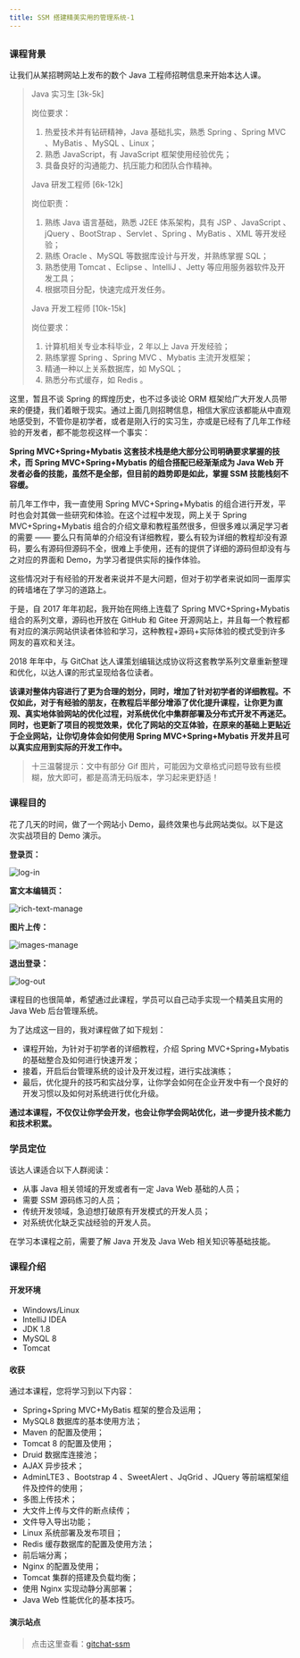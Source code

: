 ```yaml
---
title: SSM 搭建精美实用的管理系统-1
---
```

<article id="topicContainer" class="column_content"><h2 class="topic_title"></h2><div><h3 id="">课程背景</h3>
<p>让我们从某招聘网站上发布的数个 Java 工程师招聘信息来开始本达人课。</p>
<blockquote>
  <p>Java 实习生 [3k-5k]</p>
  <p>岗位要求：</p>
  <ol>
  <li>热爱技术并有钻研精神，Java 基础扎实，熟悉 Spring 、Spring MVC 、MyBatis 、MySQL 、Linux；</li>
  <li>熟悉 JavaScript，有 JavaScript 框架使用经验优先；</li>
  <li>具备良好的沟通能力、抗压能力和团队合作精神。</li>
  </ol>
  <p>Java 研发工程师 [6k-12k]</p>
  <p>岗位职责：</p>
  <ol>
  <li>熟练 Java 语言基础，熟悉 J2EE 体系架构，具有 JSP 、JavaScript 、jQuery 、BootStrap 、Servlet 、Spring 、MyBatis 、XML 等开发经验；</li>
  <li>熟练 Oracle 、MySQL 等数据库设计与开发，并熟练掌握 SQL；</li>
  <li>熟悉使用 Tomcat 、Eclipse 、IntelliJ 、Jetty 等应用服务器软件及开发工具；</li>
  <li>根据项目分配，快速完成开发任务。    </li>
  </ol>
  <p>Java 开发工程师 [10k-15k]</p>
  <p>岗位要求：</p>
  <ol>
  <li>计算机相关专业本科毕业，2 年以上 Java 开发经验；</li>
  <li>熟练掌握 Spring 、Spring MVC 、Mybatis 主流开发框架；</li>
  <li>精通一种以上关系数据库，如 MySQL；</li>
  <li>熟悉分布式缓存，如 Redis 。</li>
  </ol>
</blockquote>
<p>这里，暂且不谈 Spring 的辉煌历史，也不过多谈论 ORM 框架给广大开发人员带来的便捷，我们着眼于现实。通过上面几则招聘信息，相信大家应该都能从中直观地感受到，不管你是初学者，或者是刚入行的实习生，亦或是已经有了几年工作经验的开发者，都不能忽视这样一个事实：</p>
<p><strong>Spring MVC+Spring+Mybatis 这套技术栈是绝大部分公司明确要求掌握的技术，而 Spring MVC+Spring+Mybatis 的组合搭配已经渐渐成为 Java Web 开发者必备的技能，虽然不是全部，但目前的趋势即是如此，掌握 SSM 技能栈刻不容缓。</strong></p>
<p>前几年工作中，我一直使用 Spring MVC+Spring+Mybatis 的组合进行开发，平时也会対其做一些研究和体验。在这个过程中发现，网上关于 Spring MVC+Spring+Mybatis 组合的介绍文章和教程虽然很多，但很多难以满足学习者的需要 —— 要么只有简单的介绍没有详细教程，要么有较为详细的教程却没有源码，要么有源码但源码不全，很难上手使用，还有的提供了详细的源码但却没有与之对应的界面和 Demo，为学习者提供实际的操作体验。</p>
<p>这些情况对于有经验的开发者来说并不是大问题，但对于初学者来说如同一面厚实的砖墙堵在了学习的道路上。</p>
<p>于是，自 2017 年年初起，我开始在网络上连载了 Spring MVC+Spring+Mybatis 组合的系列文章，源码也开放在 GitHub 和 Gitee 开源网站上，并且每一个教程都有对应的演示网站供读者体验和学习，这种教程+源码+实际体验的模式受到许多网友的喜欢和关注。</p>
<p>2018 年年中，与 GitChat 达人课策划编辑达成协议将这套教学系列文章重新整理和优化，以达人课的形式呈现给各位读者。</p>
<p><strong>该课对整体内容进行了更为合理的划分，同时，增加了针对初学者的详细教程。不仅如此，对于有经验的朋友，在教程后半部分增添了优化提升课程，让你更为直观、真实地体验网站的优化过程，对系统优化中集群部署及分布式开发不再迷茫。同时，也更新了项目的视觉效果，优化了网站的交互体验，在原来的基础上更贴近于企业网站，让你切身体会如何使用 Spring MVC+Spring+Mybatis 开发并且可以真实应用到实际的开发工作中。</strong></p>
<blockquote>
  <p>十三温馨提示：文中有部分 Gif 图片，可能因为文章格式问题导致有些模糊，放大即可，都是高清无码版本，学习起来更舒适！</p>
</blockquote>
<h3 id="-1">课程目的</h3>
<p>花了几天的时间，做了一个网站小 Demo，最终效果也与此网站类似。以下是这次实战项目的 Demo 演示。</p>
<p><strong>登录页：</strong></p>
<p><img src="https://images.gitbook.cn/1689c590-89af-11e8-b84d-8905759e9115" alt="log-in" /></p>
<p><strong>富文本编辑页：</strong></p>
<p><img src="https://images.gitbook.cn/39481eb0-89af-11e8-adda-414d0af9d022" alt="rich-text-manage" /></p>
<p><strong>图片上传：</strong></p>
<p><img src="https://images.gitbook.cn/4b52f490-89af-11e8-99ef-49a6453ec514" alt="images-manage" /></p>
<p><strong>退出登录：</strong></p>
<p><img src="https://images.gitbook.cn/5f317900-89af-11e8-b84d-8905759e9115" alt="log-out" /></p>
<p>课程目的也很简单，希望通过此课程，学员可以自己动手实现一个精美且实用的 Java Web 后台管理系统。</p>
<p>为了达成这一目的，我对课程做了如下规划：</p>
<ul>
<li>课程开始，为针对于初学者的详细教程，介绍 Spring MVC+Spring+Mybatis 的基础整合及如何进行快速开发；</li>
<li>接着，开启后台管理系统的设计及开发过程，进行实战演练；</li>
<li>最后，优化提升的技巧和实战分享，让你学会如何在企业开发中有一个良好的开发习惯以及如何对系统进行优化升级。</li>
</ul>
<p><strong>通过本课程，不仅仅让你学会开发，也会让你学会网站优化，进一步提升技术能力和技术积累。</strong></p>
<h3 id="-2">学员定位</h3>
<p>该达人课适合以下人群阅读：</p>
<ul>
<li>从事 Java 相关领域的开发或者有一定 Java Web 基础的人员；</li>
<li>需要 SSM 源码练习的人员；</li>
<li>传统开发领域，急迫想打破原有开发模式的开发人员；</li>
<li>对系统优化缺乏实战经验的开发人员。</li>
</ul>
<p>在学习本课程之前，需要了解 Java 开发及 Java Web 相关知识等基础技能。</p>
<h3 id="-3">课程介绍</h3>
<h4 id="-4">开发环境</h4>
<ul>
<li>Windows/Linux</li>
<li>IntelliJ IDEA</li>
<li>JDK 1.8</li>
<li>MySQL 8</li>
<li>Tomcat </li>
</ul>
<h4 id="-5">收获</h4>
<p>通过本课程，您将学习到以下内容：</p>
<ul>
<li>Spring+Spring MVC+MyBatis 框架的整合及运用；</li>
<li>MySQL8 数据库的基本使用方法；</li>
<li>Maven 的配置及使用；</li>
<li>Tomcat 8 的配置及使用；</li>
<li>Druid 数据库连接池；</li>
<li>AJAX 异步技术；</li>
<li>AdminLTE3 、Bootstrap 4 、SweetAlert 、JqGrid 、JQuery 等前端框架组件及控件的使用；</li>
<li>多图上传技术；</li>
<li>大文件上传与文件的断点续传；</li>
<li>文件导入导出功能；</li>
<li>Linux 系统部署及发布项目；</li>
<li>Redis 缓存数据库的配置及使用方法；</li>
<li>前后端分离；</li>
<li>Nginx 的配置及使用；</li>
<li>Tomcat 集群的搭建及负载均衡；</li>
<li>使用 Nginx 实现动静分离部署；</li>
<li>Java Web 性能优化的基本技巧。</li>
</ul>
<h4 id="-6">演示站点</h4>
<blockquote>
  <p>点击这里查看：<a href="http://gitchat-ssm.13blog.site/">gitchat-ssm</a></p>
</blockquote></div></article>